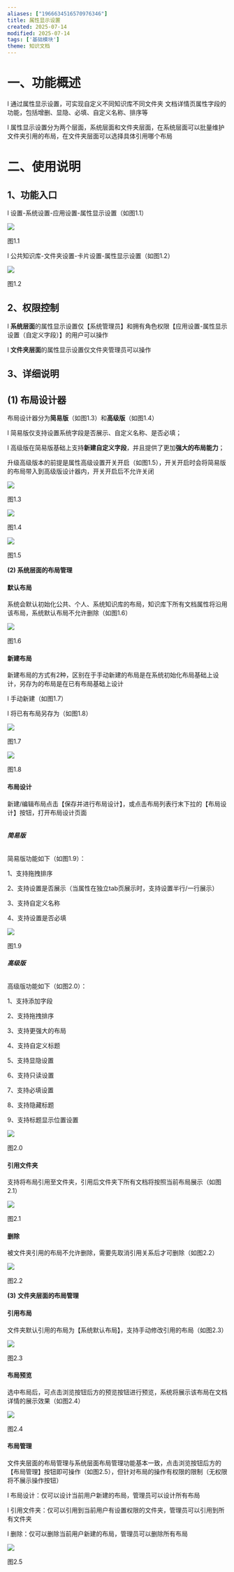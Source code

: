 ```yaml
---
aliases: ["1966634516570976346"]
title: 属性显示设置
created: 2025-07-14
modified: 2025-07-14
tags: ['基础模块']
theme: 知识文档
---
```


# 一、**功能概述**

l 通过属性显示设置，可实现自定义不同知识库不同文件夹 文档详情页属性字段的功能，包括增删、显隐、必填、自定义名称、排序等

l 属性显示设置分为两个层面，系统层面和文件夹层面，在系统层面可以批量维护文件夹引用的布局，在文件夹层面可以选择具体引用哪个布局

# 二、**使用说明**

## 1、**功能入口**

l 设置-系统设置-应用设置-属性显示设置（如图1.1）

![](553191745d30ff890a97485fde2d72e1.jpg)

图1.1

l 公共知识库-文件夹设置-卡片设置-属性显示设置（如图1.2）

![](046d4021e24b39100d37865a8a76b441.jpg)

图1.2

## 2、**权限控制**

l **系统层面**的属性显示设置仅【系统管理员】和拥有角色权限【应用设置-属性显示设置（自定义字段）】的用户可以操作

l **文件夹层面**的属性显示设置仅文件夹管理员可以操作

## 3、**详细说明**

## (1) **布局设计器**

布局设计器分为**简易版**（如图1.3）和**高级版**（如图1.4）

l 简易版仅支持设置系统字段是否展示、自定义名称、是否必填；

l 高级版在简易版基础上支持**新建自定义字段**，并且提供了更加**强大的布局能力**；

升级高级版本的前提是属性高级设置开关开启（如图1.5），开关开启时会将简易版的布局带入到高级版设计器内，开关开启后不允许关闭

![](1e174e16ab62d90c9a63518c55973242.jpg)

图1.3

![](5d1719bb1a16257436cef480fa6c03ad.jpg)

图1.4

![](b04f6c7e8d7f4ca86df86c61d0b2f88b.jpg)

图1.5

**(2) 系统层面的布局管理**

#### **默认布局**

系统会默认初始化公共、个人、系统知识库的布局，知识库下所有文档属性将沿用该布局，系统默认布局不允许删除（如图1.6）

![](2e3b4f249e9f04edd24a8522d751a7cf.jpg)

图1.6

#### **新建布局**

新建布局的方式有2种，区别在于手动新建的布局是在系统初始化布局基础上设计，另存为的布局是在已有布局基础上设计

l 手动新建（如图1.7）

l 将已有布局另存为（如图1.8）

![](5712881e8315b76febfbf1f877c5dc61.jpg)

图1.7

![](5f78956dde1f7a3d22626e7f0de3fccc.jpg)

图1.8

#### **布局设计**

新建/编辑布局点击【保存并进行布局设计】，或点击布局列表行末下拉的【布局设计】按钮，打开布局设计页面

######

###### **简易版**

简易版功能如下（如图1.9）：

1、支持拖拽排序

2、支持设置是否展示（当属性在独立tab页展示时，支持设置半行/一行展示）

3、支持自定义名称

4、支持设置是否必填

![](bcec35f29b6775a2014c644b9d99bf97.jpg)

图1.9

###### **高级版**

高级版功能如下（如图2.0）：

1、支持添加字段

2、支持拖拽排序

3、支持更强大的布局

4、支持自定义标题

5、支持显隐设置

6、支持只读设置

7、支持必填设置

8、支持隐藏标题

9、支持标题显示位置设置

![](03eeaca69933cc5682d9c4944094cb36.jpg)

图2.0

#### **引用文件夹**

支持将布局引用至文件夹，引用后文件夹下所有文档将按照当前布局展示（如图2.1）

![](1b725490b45bb4af718555326efa0073.jpg)

图2.1

#### **删除**

被文件夹引用的布局不允许删除，需要先取消引用关系后才可删除（如图2.2）

![](82f516496f908fd096c677b1a13b0537.jpg)

图2.2

**(3)** **文件夹层面的布局管理**

####

#### **引用布局**

文件夹默认引用的布局为【系统默认布局】，支持手动修改引用的布局（如图2.3）

![](22ea5e2d8024027547abe982c5274d1f.jpg)

图2.3

#### **布局预览**

选中布局后，可点击浏览按钮后方的预览按钮进行预览，系统将展示该布局在文档详情的展示效果（如图2.4）

![](18d06b78a98cb43374eea2f2cbe1c7b7.jpg)

图2.4

#### **布局管理**

文件夹层面的布局管理与系统层面布局管理功能基本一致，点击浏览按钮后方的【布局管理】按钮即可操作（如图2.5），但针对布局的操作有权限的限制（无权限将不展示操作按钮）

l 布局设计：仅可以设计当前用户新建的布局，管理员可以设计所有布局

l 引用文件夹：仅可以引用到当前用户有设置权限的文件夹，管理员可以引用到所有文件夹

l 删除：仅可以删除当前用户新建的布局，管理员可以删除所有布局

![](54b8febd6f00093c8ab84d5f77907405.jpg)

图2.5